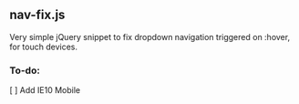 ## nav-fix.js

Very simple jQuery snippet to fix dropdown navigation triggered on :hover, for touch devices.

### To-do: 
[ ] Add IE10 Mobile